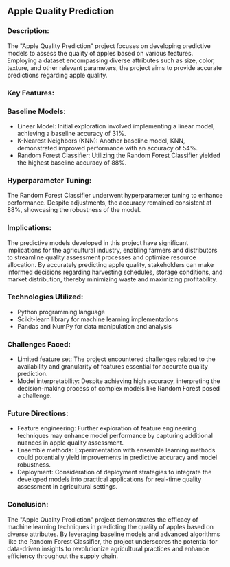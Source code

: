 ## Apple Quality Prediction

### Description:

The "Apple Quality Prediction" project focuses on developing predictive models to assess the quality of apples based on various features. Employing a dataset encompassing diverse attributes such as size, color, texture, and other relevant parameters, the project aims to provide accurate predictions regarding apple quality.

### Key Features:

### Baseline Models:

* Linear Model: Initial exploration involved implementing a linear model, achieving a baseline accuracy of 31%.
* K-Nearest Neighbors (KNN): Another baseline model, KNN, demonstrated improved performance with an accuracy of 54%.
* Random Forest Classifier: Utilizing the Random Forest Classifier yielded the highest baseline accuracy of 88%.

### Hyperparameter Tuning:

The Random Forest Classifier underwent hyperparameter tuning to enhance performance. Despite adjustments, the accuracy remained consistent at 88%, showcasing the robustness of the model.

### Implications:

The predictive models developed in this project have significant implications for the agricultural industry, enabling farmers and distributors to streamline quality assessment processes and optimize resource allocation.
By accurately predicting apple quality, stakeholders can make informed decisions regarding harvesting schedules, storage conditions, and market distribution, thereby minimizing waste and maximizing profitability.

### Technologies Utilized:

* Python programming language
* Scikit-learn library for machine learning implementations
* Pandas and NumPy for data manipulation and analysis

### Challenges Faced:

* Limited feature set: The project encountered challenges related to the availability and granularity of features essential for accurate quality prediction.
* Model interpretability: Despite achieving high accuracy, interpreting the decision-making process of complex models like Random Forest posed a challenge.

### Future Directions:

* Feature engineering: Further exploration of feature engineering techniques may enhance model performance by capturing additional nuances in apple quality assessment.
* Ensemble methods: Experimentation with ensemble learning methods could potentially yield improvements in predictive accuracy and model robustness.
* Deployment: Consideration of deployment strategies to integrate the developed models into practical applications for real-time quality assessment in agricultural settings.

### Conclusion:

The "Apple Quality Prediction" project demonstrates the efficacy of machine learning techniques in predicting the quality of apples based on diverse attributes. By leveraging baseline models and advanced algorithms like the Random Forest Classifier, the project underscores the potential for data-driven insights to revolutionize agricultural practices and enhance efficiency throughout the supply chain.
